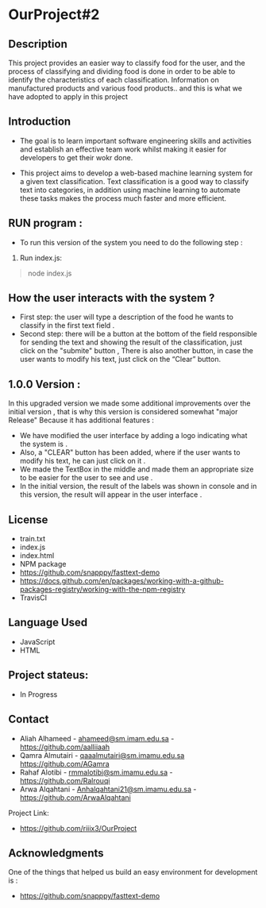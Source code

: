 # OurProject#2


## Description 
This project provides an easier way to classify food for the user, and the process of classifying and dividing food is done in order to be able to identify the characteristics of each classification. Information on manufactured products and various food products.. and this is what we have adopted to apply in this project


## Introduction   
* The goal is to learn important software engineering skills and activities and establish an effective team work whilst making it easier for developers to get their wokr done.

* This project aims to develop a web-based machine learning system for a given text classification.
Text classification is a good way to classify text into categories, in addition using machine learning to automate these tasks makes the process much faster and more efficient.


## RUN program :
* To run this version of the system you need to do the following step :
1. Run index.js:
> node index.js


## How the user interacts with the system ?
* First step: the user will type a description of the food he wants to classify in the first text field .
* Second step: there will be a button at the bottom of the field responsible for sending the text and showing the result of the classification, just click on the "submite" button
, There is also another button, in case the user wants to modify his text, just click on the “Clear” button.


## 1.0.0 Version :
In this upgraded version we made some additional improvements over the initial version , that is why this version is considered somewhat "major Release" Because it has additional features :
* We have modified the user interface by adding a logo indicating what the system is .
* Also, a "CLEAR" button has been added, where if the user wants to modify his text, he can just click on it .
* We made the TextBox in the middle and made them an appropriate size to be easier for the user to see and use .
* In the initial version, the result of the labels was shown in console and in this version, the result will appear in the user interface . 






## License
* train.txt
* index.js
* index.html
* NPM package 
* https://github.com/snapppy/fasttext-demo
* https://docs.github.com/en/packages/working-with-a-github-packages-registry/working-with-the-npm-registry
* TravisCI

## Language Used
* JavaScript
* HTML


## Project stateus:
* In Progress


## Contact 
* Aliah Alhameed - ahameed@sm.imam.edu.sa - https://github.com/aalliiaah
* Qamra Almutairi - qaaalmutairi@sm.imamu.edu.sa  https://github.com/AGamra
* Rahaf Alotibi - rmmalotibi@sm.imamu.edu.sa - https://github.com/Ralrouqi
* Arwa Alqahtani - Anhalqahtani21@sm.imamu.edu.sa - https://github.com/ArwaAlqahtani

Project Link:
* https://github.com/riiix3/OurProject


## Acknowledgments
One of the things that helped us build an easy environment for development is :
* https://github.com/snapppy/fasttext-demo

